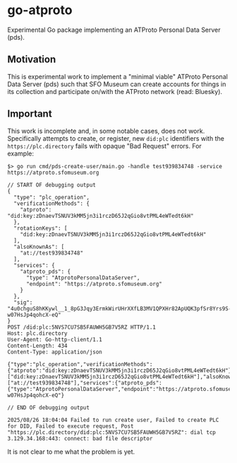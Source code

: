 # go-atproto

Experimental Go package implementing an ATProto Personal Data Server (pds).

## Motivation

This is experimental work to implement a "minimal viable" ATProto Personal Data Server (pds) such that SFO Museum can create accounts for things in its collection and participate on/with the ATProto network (read: Bluesky).

## Important

This work is incomplete and, in some notable cases, does not work. Specifically attempts to create, or register, new `did:plc` identifiers with the `https://plc.directory` fails with opaque "Bad Request" errors. For example:

```
$> go run cmd/pds-create-user/main.go -handle test939834748 -service https://atproto.sfomuseum.org

// START OF debugging output
{
  "type": "plc_operation",
  "verificationMethods": {
    "atproto": "did:key:zDnaevTSNUV3kMM5jn3i1rczD65J2qGio8vtPML4eWTedt6kH"
  },
  "rotationKeys": [
    "did:key:zDnaevTSNUV3kMM5jn3i1rczD65J2qGio8vtPML4eWTedt6kH"
  ],
  "alsoKnownAs": [
    "at://test939834748"
  ],
  "services": {
    "atproto_pds": {
      "type": "AtprotoPersonalDataServer",
      "endpoint": "https://atproto.sfomuseum.org"
    }
  },
  "sig": "4u0chguS8hKKywl__1_8pG3Jqy3ErmkWirUHrXXfLB3MV1QPXHr82ApUQK3pfSr8Yrs9S-w07HsJp4qohcX-eQ"
}
POST /did:plc:5NVS7CU7SB5FAUWH5GB7V5RZ HTTP/1.1
Host: plc.directory
User-Agent: Go-http-client/1.1
Content-Length: 434
Content-Type: application/json

{"type":"plc_operation","verificationMethods":{"atproto":"did:key:zDnaevTSNUV3kMM5jn3i1rczD65J2qGio8vtPML4eWTedt6kH"},"rotationKeys":["did:key:zDnaevTSNUV3kMM5jn3i1rczD65J2qGio8vtPML4eWTedt6kH"],"alsoKnownAs":["at://test939834748"],"services":{"atproto_pds":{"type":"AtprotoPersonalDataServer","endpoint":"https://atproto.sfomuseum.org"}},"sig":"4u0chguS8hKKywl__1_8pG3Jqy3ErmkWirUHrXXfLB3MV1QPXHr82ApUQK3pfSr8Yrs9S-w07HsJp4qohcX-eQ"}

// END OF debugging output

2025/08/26 18:04:04 Failed to run create user, Failed to create PLC for DID, Failed to execute request, Post "https://plc.directory/did:plc:5NVS7CU7SB5FAUWH5GB7V5RZ": dial tcp 3.129.34.168:443: connect: bad file descriptor
```

It is not clear to me what the problem is yet.
